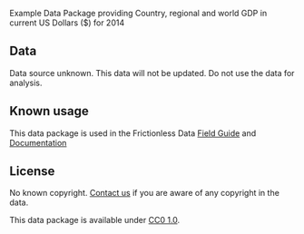 Example Data Package providing Country, regional and world GDP in current US Dollars ($) for 2014

## Data

Data source unknown. This data will not be updated. Do not use the data for analysis.

## Known usage

This data package is used in the Frictionless Data [Field Guide](https://frictionlessdata.io/field-guide/) and [Documentation](https://frictionlessdata.io/docs/)

## License

No known copyright. [Contact us](https://github.com/frictionlessdata/example-data-packages/issues/new) if you are aware of any copyright in the data.

This data package is available under [CC0 1.0](https://creativecommons.org/publicdomain/zero/1.0/).
